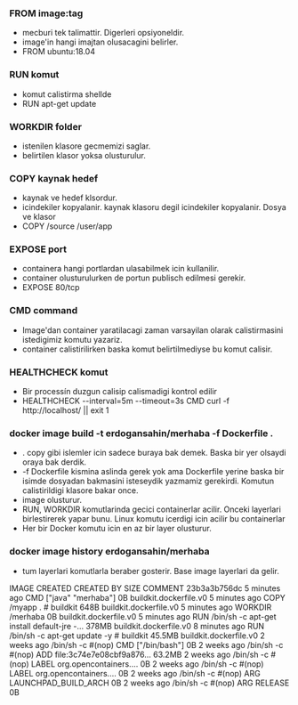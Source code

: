 ### FROM image:tag
- mecburi tek talimattir. Digerleri opsiyoneldir.
- image'in hangi imajtan olusacagini belirler.
- FROM ubuntu:18.04

### RUN komut
- komut calistirma shellde
- RUN apt-get update

### WORKDIR folder
- istenilen klasore gecmemizi saglar.
- belirtilen klasor yoksa olusturulur.

### COPY kaynak hedef
- kaynak ve hedef klsordur.
- icindekiler kopyalanir. kaynak klasoru degil icindekiler kopyalanir. Dosya ve klasor
- COPY /source /user/app

### EXPOSE port
- containera hangi portlardan ulasabilmek icin kullanilir.
- container olusturulurken de portun publisch edilmesi gerekir.
- EXPOSE 80/tcp

### CMD command
- Image'dan container yaratilacagi zaman varsayilan olarak calistirmasini istedigimiz komutu yazariz.
- container calistirilirken baska komut belirtilmediyse bu komut calisir.

### HEALTHCHECK komut
- Bir processín duzgun calisip calismadigi kontrol edilir
- HEALTHCHECK --interval=5m --timeout=3s CMD curl -f http://localhost/ || exit 1

### docker image build -t erdogansahin/merhaba -f Dockerfile .
- . copy gibi islemler icin sadece buraya bak demek. Baska bir yer olsaydi oraya bak derdik.
- -f Dockerfile kismina aslinda gerek yok ama Dockerfile yerine baska bir isimde dosyadan bakmasini isteseydik yazmamiz gerekirdi. Komutun calistirildigi klasore bakar once.
- image olusturur.
- RUN, WORKDIR komutlarinda gecici containerlar acilir. Onceki layerlari birlestirerek yapar bunu. Linux komutu icerdigi icin acilir bu containerlar
- Her bir Docker komutu icin en az bir layer olusturur. 

### docker image history erdogansahin/merhaba
- tum layerlari komutlarla beraber gosterir. Base image layerlari da gelir.

IMAGE          CREATED         CREATED BY                                      SIZE      COMMENT
23b3a3b756dc   5 minutes ago   CMD ["java" "merhaba"]                          0B        buildkit.dockerfile.v0
<missing>      5 minutes ago   COPY /myapp . # buildkit                        648B      buildkit.dockerfile.v0
<missing>      5 minutes ago   WORKDIR /merhaba                                0B        buildkit.dockerfile.v0
<missing>      5 minutes ago   RUN /bin/sh -c apt-get install default-jre -…   378MB     buildkit.dockerfile.v0
<missing>      8 minutes ago   RUN /bin/sh -c apt-get update -y # buildkit     45.5MB    buildkit.dockerfile.v0
<missing>      2 weeks ago     /bin/sh -c #(nop)  CMD ["/bin/bash"]            0B
<missing>      2 weeks ago     /bin/sh -c #(nop) ADD file:3c74e7e08cbf9a876…   63.2MB
<missing>      2 weeks ago     /bin/sh -c #(nop)  LABEL org.opencontainers.…   0B
<missing>      2 weeks ago     /bin/sh -c #(nop)  LABEL org.opencontainers.…   0B
<missing>      2 weeks ago     /bin/sh -c #(nop)  ARG LAUNCHPAD_BUILD_ARCH     0B
<missing>      2 weeks ago     /bin/sh -c #(nop)  ARG RELEASE                  0B

